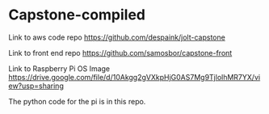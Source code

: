 # Capstone-compiled

Link to aws code repo
https://github.com/despaink/jolt-capstone

Link to front end repo
https://github.com/samosbor/capstone-front

Link to Raspberry Pi OS Image
https://drive.google.com/file/d/10Akgg2gVXkpHjG0AS7Mg9TjlolhMR7YX/view?usp=sharing

The python code for the pi is in this repo.
